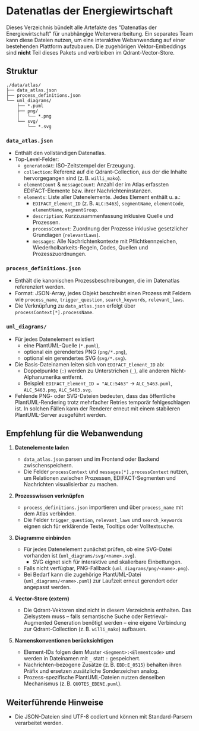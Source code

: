 # Datenatlas der Energiewirtschaft

Dieses Verzeichnis bündelt alle Artefakte des "Datenatlas der Energiewirtschaft" für unabhängige Weiterverarbeitung. Ein separates Team kann diese Dateien nutzen, um eine interaktive Webanwendung auf einer bestehenden Plattform aufzubauen. Die zugehörigen Vektor-Embeddings sind **nicht** Teil dieses Pakets und verbleiben im Qdrant-Vector-Store.

## Struktur

```
./data/atlas/
├── data_atlas.json
├── process_definitions.json
└── uml_diagrams/
    ├── *.puml
    ├── png/
    │   └── *.png
    └── svg/
        └── *.svg
```

### `data_atlas.json`
- Enthält den vollständigen Datenatlas.
- Top-Level-Felder:
  - `generatedAt`: ISO-Zeitstempel der Erzeugung.
  - `collection`: Referenz auf die Qdrant-Collection, aus der die Inhalte hervorgegangen sind (z. B. `willi_mako`).
  - `elementCount` & `messageCount`: Anzahl der im Atlas erfassten EDIFACT-Elemente bzw. ihrer Nachrichteninstanzen.
  - `elements`: Liste aller Datenelemente. Jedes Element enthält u. a.:
    - `EDIFACT_Element_ID` (z. B. `ALC:5463`), `segmentName`, `elementCode`, `elementName`, `segmentGroup`.
    - `description`: Kurzzusammenfassung inklusive Quelle und Prozessen.
    - `processContext`: Zuordnung der Prozesse inklusive gesetzlicher Grundlagen (`relevantLaws`).
    - `messages`: Alle Nachrichtenkontexte mit Pflichtkennzeichen, Wiederholbarkeits-Regeln, Codes, Quellen und Prozesszuordnungen.

### `process_definitions.json`
- Enthält die kanonischen Prozessbeschreibungen, die im Datenatlas referenziert werden.
- Format: JSON-Array, jedes Objekt beschreibt einen Prozess mit Feldern wie `process_name`, `trigger_question`, `search_keywords`, `relevant_laws`.
- Die Verknüpfung zu `data_atlas.json` erfolgt über `processContext[*].processName`.

### `uml_diagrams/`
- Für jedes Datenelement existiert
  - eine PlantUML-Quelle (`*.puml`),
  - optional ein gerendertes PNG (`png/*.png`),
  - optional ein gerendertes SVG (`svg/*.svg`).
- Die Basis-Dateinamen leiten sich von `EDIFACT_Element_ID` ab:
  - Doppelpunkte (`:`) werden zu Unterstrichen (`_`), alle anderen Nicht-Alphanumerika entfernt.
  - Beispiel: `EDIFACT_Element_ID = "ALC:5463"` → `ALC_5463.puml`, `ALC_5463.png`, `ALC_5463.svg`.
- Fehlende PNG- oder SVG-Dateien bedeuten, dass das öffentliche PlantUML-Rendering trotz mehrfacher Retries temporär fehlgeschlagen ist. In solchen Fällen kann der Renderer erneut mit einem stabileren PlantUML-Server ausgeführt werden.

## Empfehlung für die Webanwendung

1. **Datenelemente laden**
   - `data_atlas.json` parsen und im Frontend oder Backend zwischenspeichern.
   - Die Felder `processContext` und `messages[*].processContext` nutzen, um Relationen zwischen Prozessen, EDIFACT-Segmenten und Nachrichten visualisierbar zu machen.

2. **Prozesswissen verknüpfen**
   - `process_definitions.json` importieren und über `process_name` mit dem Atlas verbinden.
   - Die Felder `trigger_question`, `relevant_laws` und `search_keywords` eignen sich für erklärende Texte, Tooltips oder Volltextsuche.

3. **Diagramme einbinden**
   - Für jedes Datenelement zunächst prüfen, ob eine SVG-Datei vorhanden ist (`uml_diagrams/svg/<name>.svg`).
     - SVG eignet sich für interaktive und skalierbare Einbettungen.
   - Falls nicht verfügbar, PNG-Fallback (`uml_diagrams/png/<name>.png`).
   - Bei Bedarf kann die zugehörige PlantUML-Datei (`uml_diagrams/<name>.puml`) zur Laufzeit erneut gerendert oder angepasst werden.

4. **Vector-Store (extern)**
   - Die Qdrant-Vektoren sind nicht in diesem Verzeichnis enthalten. Das Zielsystem muss – falls semantische Suche oder Retrieval-Augmented Generation benötigt werden – eine eigene Verbindung zur Qdrant-Collection (z. B. `willi_mako`) aufbauen.

5. **Namenskonventionen berücksichtigen**
   - Element-IDs folgen dem Muster `<Segment>:<Elementcode>` und werden in Dateinamen mit `_` statt `:` gespeichert.
   - Nachrichten-bezogene Zusätze (z. B. `EBD:E_0515`) behalten ihren Präfix und ersetzen zusätzliche Sonderzeichen analog.
   - Prozess-spezifische PlantUML-Dateien nutzen denselben Mechanismus (z. B. `QUOTES_EBENE.puml`).

## Weiterführende Hinweise

- Die JSON-Dateien sind UTF-8 codiert und können mit Standard-Parsern verarbeitet werden.

